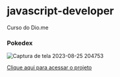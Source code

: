 # javascript-developer
 Curso do Dio.me

 ### Pokedex
 
 ![Captura de tela 2023-08-25 204753](https://github.com/juliakarolaynne/javascript-developer/assets/121829039/5c84bb24-1a96-4795-b26e-3a2472fc2cad)
 
 [Clique aqui para acessar o projeto](https://juliakarolaynne.github.io/javascript-developer/pokedex/)
